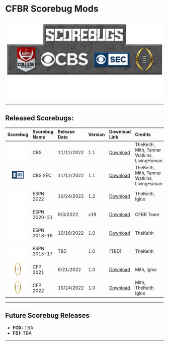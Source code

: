 # CFBR Scorebug Mods

<p align="center">
  <img width="750" src="assets/images/LogoShadow.png">
</p>

---------

## Released Scorebugs:
| **Scorebug** | **Scorebug Name** | **Release Date** | **Version** | **Download Link** | **Credits** |
|:--------|:-----|:----|:---|:----|:--|
| <img height="50" width="100" src="assets/images/CBS.png"> | CBS | 11/12/2022 | 1.1 |  [Download](https://github.com/dylanhale/ScorebugMods/blob/main/Scorebugs/CBS/index.md) | TheKeith, Mith, Tanner Watkins, LivingHuman
| <img height="50" width="100" src="assets/images/CBSSEC.png"> | CBS SEC | 11/12/2022 | 1.1 | [Download](https://github.com/dylanhale/ScorebugMods/blob/main/Scorebugs/CBS%20SEC/index.md) | TheKeith, Mith, Tanner Watkins, LivingHuman
| <img height="50" width="100" src="assets/images/ESPN4.png"> | ESPN 2022 | 10/24/2022 | 1.2 | [Download](https://github.com/dylanhale/ScorebugMods/blob/main/Scorebugs/ESPN%202022/index.md) | TheKeith, Igloo
| <img height="50" width="100" src="assets/images/ESPN4.png"> | ESPN 2020-21 | 9/3/2022 | v19 | [Download](https://github.com/dylanhale/ScorebugMods/blob/main/Scorebugs/ESPN%202021/index.md) | CFBR Team
| <img height="50" width="100" src="assets/images/ESPN4.png"> | ESPN 2018-19 | 10/16/2022 | 1.0 | [Download](https://github.com/dylanhale/ScorebugMods/blob/main/Scorebugs/ESPN%2018-19/index.md) | TheKeith
| <img height="50" width="100" src="assets/images/ESPN4.png"> | ESPN 2015-17 | TBD | 1.0 | [TBD] | TheKeith
| <img height="50" width="100" src="assets/images/CFP.png"> | CFP 2021 | 6/21/2022 | 1.0 | [Download](https://github.com/dylanhale/ScorebugMods/blob/main/Scorebugs/CFP%202021/index.md) | Mith, Igloo
| <img height="50" width="100" src="assets/images/CFP.png"> | CFP 2022 | 10/24/2022 | 1.0 | [Download](https://github.com/dylanhale/ScorebugMods/blob/main/Scorebugs/CFP%202022/index.md) | Mith, TheKeith, Igloo

---------
## Future Scorebug Releases
- **FOX:** TBA
- **FS1:** TBA
---------
